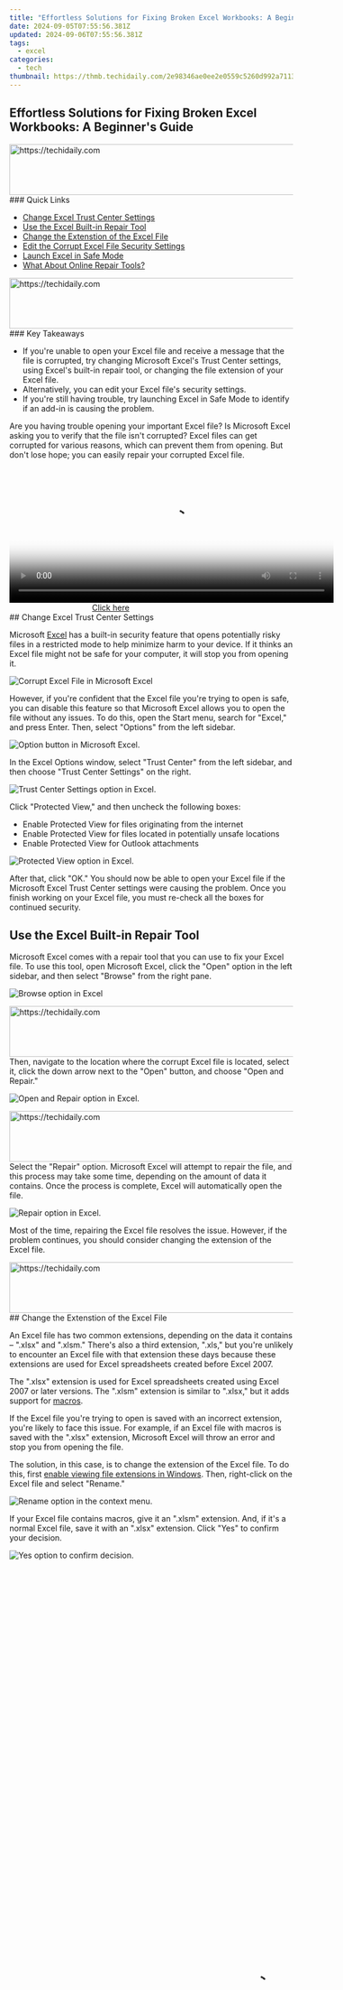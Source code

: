 ```yaml
---
title: "Effortless Solutions for Fixing Broken Excel Workbooks: A Beginner's Guide"
date: 2024-09-05T07:55:56.381Z
updated: 2024-09-06T07:55:56.381Z
tags:
  - excel
categories:
  - tech
thumbnail: https://thmb.techidaily.com/2e98346ae0ee2e0559c5260d992a7113232d0df75bda10dff9dc91899db94103.jpg
---
```


## Effortless Solutions for Fixing Broken Excel Workbooks: A Beginner's Guide

<!-- affiliate ads begin -->
<a href="https://aligracehair.sjv.io/c/5597632/1934142/19272" target="_top" id="1934142">
  <img src="//a.impactradius-go.com/display-ad/19272-1934142" border="0" alt="https://techidaily.com" width="728" height="90"/>
</a>
<img height="0" width="0" src="https://aligracehair.sjv.io/i/5597632/1934142/19272" style="position:absolute;visibility:hidden;" border="0" />
<!-- affiliate ads end -->
### Quick Links

* [Change Excel Trust Center Settings](https://screen-sharing-recording.techidaily.com/new-perfect-synergy-discover-5-superior-webcams-with-sound-tech-for-2024/)
* [Use the Excel Built-in Repair Tool](https://techtrends.techidaily.com/maximize-your-impact-on-facebook-with-these-simple-strategies/)
* [Change the Extenstion of the Excel File](https://screen-mirror.techidaily.com/how-to-screen-mirroring-lava-blaze-2-pro-drfone-by-drfone-android/)
* [Edit the Corrupt Excel File Security Settings](https://hardware-tips.techidaily.com/toms-tech-hub-in-depth-hardware-reviews-and-insights/)
* [Launch Excel in Safe Mode](https://article-files.techidaily.com/updated-how-to-optimize-your-presence-on-spotify-ads-for-2024/)
* [What About Online Repair Tools?](https://network-issues.techidaily.com/system-error-due-to-nvidia-now-resolved/)

<!-- affiliate ads begin -->
<a href="https://appsumo.8odi.net/c/5597632/2087395/7443" target="_top" id="2087395">
  <img src="//a.impactradius-go.com/display-ad/7443-2087395" border="0" alt="https://techidaily.com" width="728" height="90"/>
</a>
<img height="0" width="0" src="https://appsumo.8odi.net/i/5597632/2087395/7443" style="position:absolute;visibility:hidden;" border="0" />
<!-- affiliate ads end -->
### Key Takeaways

* If you're unable to open your Excel file and receive a message that the file is corrupted, try changing Microsoft Excel's Trust Center settings, using Excel's built-in repair tool, or changing the file extension of your Excel file.
* Alternatively, you can edit your Excel file's security settings.
* If you're still having trouble, try launching Excel in Safe Mode to identify if an add-in is causing the problem.

 Are you having trouble opening your important Excel file? Is Microsoft Excel asking you to verify that the file isn't corrupted? Excel files can get corrupted for various reasons, which can prevent them from opening. But don't lose hope; you can easily repair your corrupted Excel file.

<!-- affiliate ads begin -->
<span id="1983575">
					<video width="576" height="240" style="cursor:pointer"
           poster="//a.impactradius-go.com/display-clicktoplayimage/1983575.png"
           onclick="if(!this.playClicked){this.play();this.setAttribute('controls',true);this.playClicked=true;}">
	   <source src="//a.impactradius-go.com/display-ad/22993-1983575">
	   <img src="//a.impactradius-go.com/display-clicktoplayimage/1983575.png" style="border: none; height: 100%; width: 100%; object-fit: contain">
	</video>
	<div style="width:360px;text-align:center"><a href="javascript:window.open(decodeURIComponent('https%3A%2F%2Fhomestyler.sjv.io%2Fc%2F5597632%2F1983575%2F22993'), '_blank');void(0);">Click here</a></div>
</span>
<img height="0" width="0" src="https://imp.pxf.io/i/5597632/1983575/22993" style="position:absolute;visibility:hidden;" border="0" />
<!-- affiliate ads end -->
##  Change Excel Trust Center Settings

 Microsoft [Excel](https://screen-video-capture.techidaily.com/new-in-2024-a-new-era-of-capturing-screens-camstudio-2023-reviewed/) has a built-in security feature that opens potentially risky files in a restricted mode to help minimize harm to your device. If it thinks an Excel file might not be safe for your computer, it will stop you from opening it.

![Corrupt Excel File in Microsoft Excel](https://static1.howtogeekimages.com/wordpress/wp-content/uploads/2024/05/corrupt-excel-file-1.jpg) 

 However, if you're confident that the Excel file you're trying to open is safe, you can disable this feature so that Microsoft Excel allows you to open the file without any issues. To do this, open the Start menu, search for "Excel," and press Enter. Then, select "Options" from the left sidebar.

![Option button in Microsoft Excel.](https://static1.howtogeekimages.com/wordpress/wp-content/uploads/2024/05/option-button-in-microsoft-excel.jpg) 

 In the Excel Options window, select "Trust Center" from the left sidebar, and then choose "Trust Center Settings" on the right.

![Trust Center Settings option in Excel.](https://static1.howtogeekimages.com/wordpress/wp-content/uploads/2024/05/trust-center-settings-option-in-excel.jpg) 

 Click "Protected View," and then uncheck the following boxes:

* Enable Protected View for files originating from the internet
* Enable Protected View for files located in potentially unsafe locations
* Enable Protected View for Outlook attachments

![Protected View option in Excel.](https://static1.howtogeekimages.com/wordpress/wp-content/uploads/2024/05/protected-view-option-in-excel.jpg) 

 After that, click "OK." You should now be able to open your Excel file if the Microsoft Excel Trust Center settings were causing the problem. Once you finish working on your Excel file, you must re-check all the boxes for continued security.

##  Use the Excel Built-in Repair Tool

 Microsoft Excel comes with a repair tool that you can use to fix your Excel file. To use this tool, open Microsoft Excel, click the "Open" option in the left sidebar, and then select "Browse" from the right pane.

![Browse option in Excel](https://static1.howtogeekimages.com/wordpress/wp-content/uploads/2024/05/browse-option-in-excel.jpg) 

<!-- affiliate ads begin -->
<a href="https://aligracehair.sjv.io/c/5597632/1948937/19272" target="_top" id="1948937">
  <img src="//a.impactradius-go.com/display-ad/19272-1948937" border="0" alt="https://techidaily.com" width="728" height="90"/>
</a>
<img height="0" width="0" src="https://aligracehair.sjv.io/i/5597632/1948937/19272" style="position:absolute;visibility:hidden;" border="0" />
<!-- affiliate ads end -->
 Then, navigate to the location where the corrupt Excel file is located, select it, click the down arrow next to the "Open" button, and choose "Open and Repair."

![Open and Repair option in Excel.](https://static1.howtogeekimages.com/wordpress/wp-content/uploads/2024/05/open-and-repair-option-in-excel.jpg) 

<!-- affiliate ads begin -->
<a href="https://imp.i357552.net/c/5597632/857865/11832" target="_top" id="857865">
  <img src="//a.impactradius-go.com/display-ad/11832-857865" border="0" alt="https://techidaily.com" width="728" height="90"/>
</a>
<img height="0" width="0" src="https://imp.i357552.net/i/5597632/857865/11832" style="position:absolute;visibility:hidden;" border="0" />
<!-- affiliate ads end -->
 Select the "Repair" option. Microsoft Excel will attempt to repair the file, and this process may take some time, depending on the amount of data it contains. Once the process is complete, Excel will automatically open the file.

![Repair option in Excel.](https://static1.howtogeekimages.com/wordpress/wp-content/uploads/2024/05/repair-option-in-excel.jpg) 

 Most of the time, repairing the Excel file resolves the issue. However, if the problem continues, you should consider changing the extension of the Excel file.

<!-- affiliate ads begin -->
<a href="https://aligracehair.sjv.io/c/5597632/1902309/19272" target="_top" id="1902309">
  <img src="//a.impactradius-go.com/display-ad/19272-1902309" border="0" alt="https://techidaily.com" width="728" height="90"/>
</a>
<img height="0" width="0" src="https://aligracehair.sjv.io/i/5597632/1902309/19272" style="position:absolute;visibility:hidden;" border="0" />
<!-- affiliate ads end -->
##  Change the Extenstion of the Excel File

 An Excel file has two common extensions, depending on the data it contains – ".xlsx" and ".xlsm." There's also a third extension, ".xls," but you're unlikely to encounter an Excel file with that extension these days because these extensions are used for Excel spreadsheets created before Excel 2007.

 The ".xlsx" extension is used for Excel spreadsheets created using Excel 2007 or later versions. The ".xlsm" extension is similar to ".xlsx," but it adds support for [macros](https://some-techniques.techidaily.com/updated-image-malleability-the-art-of-photographic-warping/).

 If the Excel file you're trying to open is saved with an incorrect extension, you're likely to face this issue. For example, if an Excel file with macros is saved with the ".xlsx" extension, Microsoft Excel will throw an error and stop you from opening the file.

 The solution, in this case, is to change the extension of the Excel file. To do this, first [enable viewing file extensions in Windows](https://facebook-video-footage.techidaily.com/updated-free-youtube-revenue-predictor-tools/). Then, right-click on the Excel file and select "Rename."

![Rename option in the context menu.](https://static1.howtogeekimages.com/wordpress/wp-content/uploads/2024/05/rename-option-in-the-context-menu.jpg) 

 If your Excel file contains macros, give it an ".xlsm" extension. And, if it's a normal Excel file, save it with an ".xlsx" extension. Click "Yes" to confirm your decision.

![Yes option to confirm decision.](https://static1.howtogeekimages.com/wordpress/wp-content/uploads/2024/05/yes-option-to-confirm-decision.jpg) 

<!-- affiliate ads begin -->
<span id="1834903">
					<video width="864" height="1536" style="cursor:pointer"
           poster="//a.impactradius-go.com/display-clicktoplayimage/1834903.png"
           onclick="if(!this.playClicked){this.play();this.setAttribute('controls',true);this.playClicked=true;}">
	   <source src="//a.impactradius-go.com/display-ad/16836-1834903">
	   <img src="//a.impactradius-go.com/display-clicktoplayimage/1834903.png" style="border: none; height: 100%; width: 100%; object-fit: contain">
	</video>
	<div style="width:540px;text-align:center"><a href="javascript:window.open(decodeURIComponent('https%3A%2F%2F25home.pxf.io%2Fc%2F5597632%2F1834903%2F16836'), '_blank');void(0);">Click here</a></div>
</span>
<img height="0" width="0" src="https://imp.pxf.io/i/5597632/1834903/16836" style="position:absolute;visibility:hidden;" border="0" />
<!-- affiliate ads end -->
##  Edit the Corrupt Excel File Security Settings

 There's a chance the Excel file you're trying to open isn't corrupt. It might be that you lack permission to access it. In this case, you'll need to [take ownership of the Excel file](https://screen-activity-recording.techidaily.com/new-breakdown-of-streamlabs-obs-features-and-functions/) to open it without issues.

 First, [log in to your computer using an administrator account](https://activate-lock.techidaily.com/how-to-remove-icloud-from-iphone-12-mini-smoothly-by-drfone-ios/). Then, right-click the Excel file and select "Properties." Switch to the "Security" tab and click the "Advanced" button.

![Advanced option in the Security tab.](https://static1.howtogeekimages.com/wordpress/wp-content/uploads/2024/05/advanced-option-in-the-security-tab.jpg) 

 Click the "Change" button next to the owner field.

![Change button in the Advanced Security Settings.](https://static1.howtogeekimages.com/wordpress/wp-content/uploads/2024/05/change-button-in-the-advanced-security-settings.jpg) 

 In the "Enter the object name to select" box, type "Everyone" and click "Check Names."

![Check Names option in the Select User or Group window.](https://static1.howtogeekimages.com/wordpress/wp-content/uploads/2024/05/check-names-option-in-the-select-user-or-group-window.jpg) 

 Click "Apply" and then "OK.”

![Apply option in the Advanced Security Settings window.](https://static1.howtogeekimages.com/wordpress/wp-content/uploads/2024/05/apply-option-in-the-advanced-security-settings-window.jpg) 

 Finally, click "OK" in the “Security” tab of the Excel file.

<!-- affiliate ads begin -->
<a href="https://appsumo.8odi.net/c/5597632/2044583/7443" target="_top" id="2044583">
  <img src="//a.impactradius-go.com/display-ad/7443-2044583" border="0" alt="https://techidaily.com" width="728" height="90"/>
</a>
<img height="0" width="0" src="https://appsumo.8odi.net/i/5597632/2044583/7443" style="position:absolute;visibility:hidden;" border="0" />
<!-- affiliate ads end -->
##  Launch Excel in Safe Mode

 Another common reason you might be unable to open your Excel file is because of an extension or [add-in installed in Microsoft Excel](https://hardware-reviews.techidaily.com/sovol-sv08-evaluation-reviving-the-spirit-of-voron-on-two-wheels/). To check for this possibility, [launch Microsoft Excel in Safe Mode](https://facebook-video-share.techidaily.com/updated-in-2024-crafting-clearer-communication-the-art-of-adding-text-to-video-media/) and try to open your file again. If the file opens without issue, one of your installed add-ins is likely causing the problem.

 To identify the problematic add-in, start Excel normally and open a blank workbook. Then, click the "Add-Ins" option on the top bar.

![Add-ins option in the Excel top bar.](https://static1.howtogeekimages.com/wordpress/wp-content/uploads/2024/05/add-ins-option-in-the-excel-top-bar.jpg) 

 Select "More Add-Ins."

![More Add-ins option in Excel.](https://static1.howtogeekimages.com/wordpress/wp-content/uploads/2024/05/more-add-ins-option-in-excel.jpg) 

<!-- affiliate ads begin -->
<a href="https://aligracehair.sjv.io/c/5597632/1975821/19272" target="_top" id="1975821">
  <img src="//a.impactradius-go.com/display-ad/19272-1975821" border="0" alt="https://techidaily.com" width="728" height="90"/>
</a>
<img height="0" width="0" src="https://aligracehair.sjv.io/i/5597632/1975821/19272" style="position:absolute;visibility:hidden;" border="0" />
<!-- affiliate ads end -->
 Click "My Add-Ins."

![My Add-ins option in the Office Add-ins window.](https://static1.howtogeekimages.com/wordpress/wp-content/uploads/2024/05/my-add-ins-option-in-the-office-add-ins-window.jpg) 

<!-- affiliate ads begin -->
<a href="https://laganoo.pxf.io/c/5597632/1484950/16446" target="_top" id="1484950">
  <img src="//a.impactradius-go.com/display-ad/16446-1484950" border="0" alt="https://techidaily.com" width="728" height="90"/>
</a>
<img height="0" width="0" src="https://laganoo.pxf.io/i/5597632/1484950/16446" style="position:absolute;visibility:hidden;" border="0" />
<!-- affiliate ads end -->
 Right-click on each add-in one by one, and select "Remove." Then, try to open your Excel file.

![Remove option  to remove add-ins.](https://static1.howtogeekimages.com/wordpress/wp-content/uploads/2024/05/remove-option-to-remove-add-ins.jpg) 

<!-- affiliate ads begin -->
<a href="https://dhgate.sjv.io/c/5597632/1186864/12108" target="_top" id="1186864">
  <img src="//a.impactradius-go.com/display-ad/12108-1186864" border="0" alt="https://techidaily.com" width="728" height="90"/>
</a>
<img height="0" width="0" src="https://dhgate.sjv.io/i/5597632/1186864/12108" style="position:absolute;visibility:hidden;" border="0" />
<!-- affiliate ads end -->
 Keep repeating this process of removing add-ins and opening your Excel file until you can open your Excel file without encountering the problem. Once you've identified the problematic add-in, you can then reinstall the other add-ins you removed, one by one.

<!-- affiliate ads begin -->
<a href="https://imp.i357552.net/c/5597632/994842/11832" target="_top" id="994842">
  <img src="//a.impactradius-go.com/display-ad/11832-994842" border="0" alt="https://techidaily.com" width="728" height="90"/>
</a>
<img height="0" width="0" src="https://imp.i357552.net/i/5597632/994842/11832" style="position:absolute;visibility:hidden;" border="0" />
<!-- affiliate ads end -->
##  What About Online Repair Tools?

 You might have run into online repair tools while searching for a way to fix your corrupted Excel file. All these tools claim to repair or recover your data. I downloaded a few of them and even tried websites making similar promises, but unfortunately, none worked for me in this instance.

 That said, I'm not here to discourage you from trying them yourself. You might get lucky and find one that works for your specific file. However, I recommend saving online repair tools as a last resort after trying the solutions mentioned above.

<ins class="adsbygoogle"
     style="display:block"
     data-ad-format="autorelaxed"
     data-ad-client="ca-pub-7571918770474297"
     data-ad-slot="1223367746"></ins>



<ins class="adsbygoogle"
     style="display:block"
     data-ad-client="ca-pub-7571918770474297"
     data-ad-slot="8358498916"
     data-ad-format="auto"
     data-full-width-responsive="true"></ins>

<span class="atpl-alsoreadstyle">Also read:</span>
<div><ul>
<li><a href="https://some-skills.techidaily.com/new-unlocking-advanced-ar-visualization-techniques-using-custom-luts/"><u>[New] Unlocking Advanced AR Visualization Techniques Using Custom LUTs</u></a></li>
<li><a href="https://vp-tips.techidaily.com/updated-2024-approved-luts-techniques-for-movie-visuals-enhancement/"><u>[Updated] 2024 Approved  Luts Techniques for Movie Visuals Enhancement</u></a></li>
<li><a href="https://fox-links.techidaily.com/updated-in-2024-elite-digital-tunes-transmission-service/"><u>[Updated] In 2024, Elite Digital Tunes Transmission Service</u></a></li>
<li><a href="https://instagram-video-files.techidaily.com/updated-in-2024-innovative-photography-adding-stylish-borders-to-instagram-pics/"><u>[Updated] In 2024, Innovative Photography  Adding Stylish Borders to Instagram Pics</u></a></li>
<li><a href="https://facebook-clips.techidaily.com/updated-in-2024-solving-mysterious-oneself-appearing-in-video-conversations/"><u>[Updated] In 2024, Solving Mysterious Oneself Appearing in Video Conversations</u></a></li>
<li><a href="https://win-forum.techidaily.com/a-guide-to-dominant-social-media-giants-facebook-twitter-instagram-and-youtube/"><u>A Guide to Dominant Social Media Giants: Facebook, Twitter, Instagram & YouTube</u></a></li>
<li><a href="https://win11-tips.techidaily.com/adapting-oculus-quest-2-for-windows-vr-compatibility/"><u>Adapting Oculus Quest 2 for Windows VR Compatibility</u></a></li>
<li><a href="https://win-blog.techidaily.com/biohazard-remake-wont-start-master-these-fixes-for-resident-evil-7-2024-update/"><u>Biohazard Remake Won't Start? Master These Fixes for Resident Evil 7 - 2024 Update</u></a></li>
<li><a href="https://win-forum.techidaily.com/bypass-limits-how-to-get-windows-11-working-on-unsupported-chips-via-revouninstaller/"><u>Bypass Limits: How to Get Windows 11 Working on Unsupported Chips via RevoUninstaller</u></a></li>
<li><a href="https://video-screen-grab.techidaily.com/comprehensive-mac-recorder-plus-audio/"><u>Comprehensive Mac Recorder Plus Audio</u></a></li>
<li><a href="https://win-forum.techidaily.com/comprehensive-tutorial-on-entering-the-bios-configuration-of-a-windows-11-device/"><u>Comprehensive Tutorial on Entering the BIOS Configuration of a Windows 11 Device</u></a></li>
<li><a href="https://win-forum.techidaily.com/connecting-the-world-one-post-at-a-time-insights-on-facebook-twitter-instagram-and-youtube/"><u>Connecting the World One Post at a Time: Insights on Facebook, Twitter, Instagram & YouTube</u></a></li>
<li><a href="https://buynow-tips.techidaily.com/conquer-milestones-with-ease-using-garmin-forerunner-45-gps-running-watch/"><u>Conquer Milestones with Ease Using Garmin Forerunner 45 GPS Running Watch</u></a></li>
<li><a href="https://extra-lessons.techidaily.com/effective-strategies-for-spotlight-success/"><u>Effective Strategies for Spotlight Success</u></a></li>
<li><a href="https://video-capture.techidaily.com/enhancing-your-recording-setup-with-rl-tech-insights/"><u>Enhancing Your Recording Setup with RL Tech Insights</u></a></li>
<li><a href="https://win-forum.techidaily.com/essential-digital-hubs-for-connectivity-unveiling-facebook-twitter-instagram-and-youtube/"><u>Essential Digital Hubs for Connectivity: Unveiling Facebook, Twitter, Instagram & Youtube</u></a></li>
<li><a href="https://win-forum.techidaily.com/evaluating-protection-levels-the-fintie-case-for-apples-laptop-series-a-detailed-macbook-pro-13-assessment-on-worth-and-endurance/"><u>Evaluating Protection Levels: The Fintie Case for Apple's Laptop Series - A Detailed MacBook Pro 13 Assessment on Worth & Endurance</u></a></li>
<li><a href="https://win-forum.techidaily.com/expert-techniques-to-delete-foldersfiles-with-powershell-or-command-prompt-on-windows-11/"><u>Expert Techniques to Delete Folders/Files with PowerShell or Command Prompt on Windows 11</u></a></li>
<li><a href="https://win-forum.techidaily.com/expert-tips-to-resolve-continuous-windows-explorer-failures-7-fixes/"><u>Expert Tips to Resolve Continuous Windows Explorer Failures (7 Fixes)</u></a></li>
<li><a href="https://win-forum.techidaily.com/exploring-the-big-4-in-social-media-an-insight-into-facebook-twitter-instagram-and-youtube/"><u>Exploring the Big 4 in Social Media - An Insight Into Facebook, Twitter, Instagram and Youtube</u></a></li>
<li><a href="https://win-forum.techidaily.com/1722915271217-facebook-to-youtube-a-comprehhemic-view-on-the-leading-social-networks-of-our-time/"><u>Facebook to Youtube: A Comprehhemic View on the Leading Social Networks of Our Time.</u></a></li>
<li><a href="https://phone-solutions.techidaily.com/how-do-i-sign-a-excel-2000-files-electronically-by-ldigisigner-sign-a-excel-sign-a-excel/"><u>How do i sign a Excel 2000 files electronically</u></a></li>
<li><a href="https://android-frp.techidaily.com/how-to-bypass-oppo-find-x6-pro-frp-in-3-different-ways-by-drfone-android/"><u>How To Bypass Oppo Find X6 Pro FRP In 3 Different Ways</u></a></li>
<li><a href="https://location-social.techidaily.com/in-2024-4-most-known-ways-to-find-someone-on-tinder-for-samsung-galaxy-s23plus-by-name-drfone-by-drfone-virtual-android/"><u>In 2024, 4 Most-Known Ways to Find Someone on Tinder For Samsung Galaxy S23+ by Name | Dr.fone</u></a></li>
<li><a href="https://screen-mirror.techidaily.com/in-2024-8-best-apps-for-screen-mirroring-honor-magic5-ultimate-pc-drfone-by-drfone-android/"><u>In 2024, 8 Best Apps for Screen Mirroring Honor Magic5 Ultimate PC | Dr.fone</u></a></li>
<li><a href="https://win-forum.techidaily.com/leading-platforms-of-digital-expression-facebook-twitter-instagram-and-youtube/"><u>Leading Platforms of Digital Expression - Facebook, Twitter, Instagram, and YouTube</u></a></li>
<li><a href="https://win-forum.techidaily.com/lenovo-thinkpad-x1-titanium-yoga-the-ultimate-2-in-one-laptop-for-fans-of-the-iconic-thinkpad-line/"><u>Lenovo ThinkPad X1 Titanium Yoga - The Ultimate 2-In-One Laptop for Fans of the Iconic ThinkPad Line</u></a></li>
<li><a href="https://win-forum.techidaily.com/master-efficient-software-removal-using-revo-uninstaller-professional-edition-v5/"><u>Master Efficient Software Removal Using Revo Uninstaller Professional Edition, V5</u></a></li>
<li><a href="https://win-forum.techidaily.com/master-the-quick-solutions-for-windows-class-not-registered-problems/"><u>Master the Quick Solutions for Windows 'Class Not Registered' Problems</u></a></li>
<li><a href="https://win-forum.techidaily.com/mastering-digital-engagement-with-top-platforms-facebook-twitter-instagram-and-youtube/"><u>Mastering Digital Engagement with Top Platforms: Facebook, Twitter, Instagram & YouTube</u></a></li>
<li><a href="https://win-forum.techidaily.com/navigating-the-big-four-of-social-media-strategies-for-successful-presence-on-facebook-twitter-instagram-and-youtube/"><u>Navigating the Big Four of Social Media - Strategies for Successful Presence on Facebook, Twitter, Instagram, and YouTube</u></a></li>
<li><a href="https://win-forum.techidaily.com/navigating-the-digital-landscape-a-dive-into-facebook-twitter-instagram-and-youtube/"><u>Navigating the Digital Landscape: A Dive Into Facebook, Twitter, Instagram & YouTube</u></a></li>
<li><a href="https://win-forum.techidaily.com/1722915306397-navigating-the-giants-of-social-networking-fb-twtr-igtv-and-gotube/"><u>Navigating the Giants of Social Networking: FB, TWTR, IGTV, and GoTube!</u></a></li>
<li><a href="https://win-forum.techidaily.com/navigating-the-web-of-social-interaction-facebook-twitter-instagram-youtube-insights/"><u>Navigating the Web of Social Interaction: Facebook, Twitter, Instagram, Youtube Insights</u></a></li>
<li><a href="https://win-forum.techidaily.com/navigating-through-top-digital-landscapes-a-look-at-facebook-twitter-instagram-and-youtube/"><u>Navigating Through Top Digital Landscapes: A Look at Facebook, Twitter, Instagram & Youtube</u></a></li>
<li><a href="https://win-forum.techidaily.com/protect-your-privacy-removing-tracking-cookies-from-windows-11-and-android-devices-easily/"><u>Protect Your Privacy: Removing Tracking Cookies From Windows 11 & Android Devices Easily</u></a></li>
<li><a href="https://win-forum.techidaily.com/quick-guide-mastering-forced-closure-of-windows-programs-with-revo-uninstaller/"><u>Quick Guide: Mastering Forced Closure of Windows Programs with Revo Uninstaller</u></a></li>
<li><a href="https://win-forum.techidaily.com/resolving-my-pc-cannot-launch-windows-11-comprehensive-troubleshooting-tutorial/"><u>Resolving 'My PC Cannot Launch Windows 11': Comprehensive Troubleshooting Tutorial</u></a></li>
<li><a href="https://extra-skills.techidaily.com/return-engineer-toolkit-for-2024/"><u>Return Engineer Toolkit for 2024</u></a></li>
<li><a href="https://hardware-help.techidaily.com/step-by-step-process-to-get-latest-broadcom-ethernet-driver-working-in-windows-10/"><u>Step-by-Step Process to Get Latest Broadcom Ethernet Driver Working in Windows 10</u></a></li>
<li><a href="https://win-forum.techidaily.com/the-big-four-of-social-networking-exploring-facebook-twitter-instagram-and-youtube/"><u>The Big Four of Social Networking: Exploring Facebook, Twitter, Instagram, and YouTube</u></a></li>
<li><a href="https://win-forum.techidaily.com/the-leading-digital-hubs-understanding-facebook-twitter-instagram-and-youtube/"><u>The Leading Digital Hubs: Understanding Facebook, Twitter, Instagram & YouTube</u></a></li>
<li><a href="https://win-forum.techidaily.com/the-powerhouse-of-social-networks-facebook-twitter-instagram-and-youtube-insights/"><u>The Powerhouse of Social Networks - Facebook, Twitter, Instagram & YouTube Insights</u></a></li>
<li><a href="https://win-forum.techidaily.com/the-quintessential-quartet-understanding-facebook-twitter-instagram-and-youtubes-impact/"><u>The Quintessential Quartet: Understanding Facebook, Twitter, Instagram & YouTube's Impact</u></a></li>
<li><a href="https://win-forum.techidaily.com/the-quintessential-social-media-mix-harnessing-facebook-twitter-instagram-and-youtube-for-success/"><u>The Quintessential Social Media Mix: Harnessing Facebook, Twitter, Instagram & YouTube for Success</u></a></li>
<li><a href="https://games-able.techidaily.com/the-ultimate-screen-guide-avoiding-pitfalls-during-purchase/"><u>The Ultimate Screen Guide: Avoiding Pitfalls During Purchase</u></a></li>
<li><a href="https://win-forum.techidaily.com/the-ultimate-tutorial-for-finding-and-erasing-threatening-android-programs-with-revouninstaller/"><u>The Ultimate Tutorial for Finding and Erasing Threatening Android Programs with RevoUninstaller</u></a></li>
<li><a href="https://win-forum.techidaily.com/the-verdict-on-revo-uninstaller-and-alternatives-for-thorough-application-removal/"><u>The Verdict on Revo Uninstaller and Alternatives for Thorough Application Removal</u></a></li>
<li><a href="https://win-forum.techidaily.com/troubleshooting-the-class-registration-error-on-your-pc-expert-tips-and-tricks/"><u>Troubleshooting the 'Class Registration Error' On Your PC: Expert Tips & Tricks</u></a></li>
<li><a href="https://win-forum.techidaily.com/troubleshooting-tips-for-a-smooth-amazon-prime-video-experience/"><u>Troubleshooting Tips for a Smooth Amazon Prime Video Experience</u></a></li>
<li><a href="https://win-forum.techidaily.com/understanding-modern-connectivity-the-impact-of-facebook-twitter-instagram-and-youtube-on-our-lives/"><u>Understanding Modern Connectivity: The Impact of Facebook, Twitter, Instagram and YouTube on Our Lives</u></a></li>
<li><a href="https://win-forum.techidaily.com/understanding-the-giants-of-social-media-a-look-at-facebook-twitter-instagram-and-youtube/"><u>Understanding the Giants of Social Media: A Look at Facebook, Twitter, Instagram and YouTube</u></a></li>
<li><a href="https://win-forum.techidaily.com/understanding-the-giants-a-look-at-facebook-twitter-instagram-and-youtube/"><u>Understanding the Giants: A Look at Facebook, Twitter, Instagram, and YouTube</u></a></li>
<li><a href="https://win-forum.techidaily.com/unleashing-your-brands-potential-on-major-platforms-facebook-twitter-instagram-and-youtube-explained/"><u>Unleashing Your Brand's Potential on Major Platforms: Facebook, Twitter, Instagram & YouTube Explained</u></a></li>
<li><a href="https://win-forum.techidaily.com/unraveling-the-world-of-social-networks-a-deep-dive-into-facebook-twitter-instagram-and-youtube/"><u>Unraveling the World of Social Networks: A Deep Dive Into Facebook, Twitter, Instagram and YouTubе</u></a></li>
<li><a href="https://win-forum.techidaily.com/your-ultimate-guide-to-popular-online-hubs-twitter-instagram-facebook-and-youtube/"><u>Your Ultimate Guide to Popular Online Hubs: Twitter, Instagram, Facebook & Youtube</u></a></li>
</ul></div>
